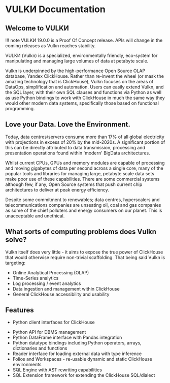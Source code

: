 # VULKИ Documentation

## Welcome to VULKИ

!!! note
    VULKИ 19.0.0 is a Proof Of Concept release. APIs will change in the coming releases as Vulkn reaches stability.


VULKИ (Vulkn) is a specialized, environmentally friendly, eco-system for manipulating and managing large volumes of data at petabyte scale.

Vulkn is underpinned by the high-performance Open Source OLAP database, Yandex ClickHouse. Rather than re-invent the wheel (or mask the amazing technology that is ClickHouse), Vulkn focuses on the areas of DataOps, simplification and automation. Users can easily extend Vulkn, and the SQL layer, with their own SQL clauses and functions via Python as well as use Python bindings to work with ClickHouse in much the same way they would other modern data systems, specifically those based on functional programming.

## Love your Data. Love the Environment.

Today, data centres/servers consume more than 17% of all global electricity with projections in excess of 20% by the mid-2020s. A significant portion of this can be directly attributed to data transmission, processing and presentation operations found within 'modern' BigData architectures.

Whilst current CPUs, GPUs and memory modules are capable of processing and moving gigabytes of data per second across a single core, many of the popular tools and libraries for managing large, petabyte scale data sets make poor use of these capabilities. There are some commercial systems although few, if any, Open Source systems that push current chip architectures to deliver at peak energy efficiency.

Despite some commitment to renewables; data centres, hyperscalers and telecommunications companies are unseating oil, coal and gas companies as some of the chief polluters and energy consumers on our planet. This is unacceptable and unethical.

## What sorts of computing problems does Vulkn solve?

Vulkn itself does very little - it aims to expose the true power of ClickHouse that would otherwise require non-trivial scaffolding. That being said Vulkn is targeting:

- Online Analytical Processing (OLAP)
- Time-Series analytics
- Log processing / event analytics
- Data ingestion and management within ClickHouse
- General ClickHouse accessibility and usability

## Features

- Python client interfaces for ClickHouse
* Python API for DBMS management
* Python DataFrame interface with Pandas integration
* Python datatype bindings including Python operators, arrays, dictionaries and functions
* Reader interface for loading external data with type inference
* Folios and Workspaces - re-usable dynamic and static ClickHouse environments
* SQL Engine with AST rewriting capabilities
* SQL Extension framework for extending the ClickHouse SQL/dialect